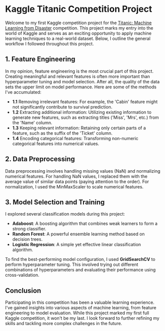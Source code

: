 # Kaggle Titanic Competition Project

Welcome to my first Kaggle competition project for the [Titanic: Machine Learning from Disaster](https://www.kaggle.com/competitions/titanic) competition. This project marks my entry into the world of Kaggle and serves as an exciting opportunity to apply machine learning techniques to a real-world dataset. Below, I outline the general workflow I followed throughout this project.

## 1. Feature Engineering

In my opinion, feature engineering is the most crucial part of this project. Creating meaningful and relevant features is often more important than hyperparameter tuning and model selection. After all, the quality of the data sets the upper limit on model performance. Here are some of the methods I've accumulated:

- **1.1** Removing irrelevant features: For example, the 'Cabin' feature might not significantly contribute to survival prediction.
- **1.2** Extracting additional information: Utilizing existing information to generate new features, such as extracting titles ('Miss', 'Mrs', etc.) from the 'Name' column.
- **1.3** Keeping relevant information: Retaining only certain parts of a feature, such as the suffix of the 'Ticket' column.
- **1.4** Encoding categorical features: Transforming non-numeric categorical features into numerical values.

## 2. Data Preprocessing

Data preprocessing involves handling missing values (NaN) and normalizing numerical features. For handling NaN values, I replaced them with the average value of similar data points (paying attention to the order). For normalization, I used the MinMaxScaler to scale numerical features.

## 3. Model Selection and Training

I explored several classification models during this project:

- **Adaboost**: A boosting algorithm that combines weak learners to form a strong classifier.
- **Random Forest**: A powerful ensemble learning method based on decision trees.
- **Logistic Regression**: A simple yet effective linear classification algorithm.

To find the best-performing model configuration, I used **GridSearchCV** to perform hyperparameter tuning. This involved trying out different combinations of hyperparameters and evaluating their performance using cross-validation.

## Conclusion

Participating in this competition has been a valuable learning experience. I've gained insights into various aspects of machine learning, from feature engineering to model evaluation. While this project marked my first full Kaggle competition, it won't be my last. I look forward to further refining my skills and tackling more complex challenges in the future.
